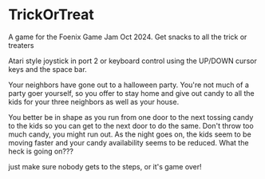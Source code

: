 # TrickOrTreat
A game for the Foenix Game Jam Oct 2024. Get snacks to all the trick or treaters

Atari style joystick in port 2 or keyboard control using the UP/DOWN cursor keys and the space bar.

Your neighbors have gone out to a halloween party. You're not much of a party goer yourself, so you offer to stay home and give out candy to all the kids for your three neighbors as well as your house.

You better be in shape as you run from one door to the next tossing candy to the kids so you can get to the next door to do the same. Don't throw too much candy, you might run out.
As the night goes on, the kids seem to be moving faster and your candy availability seems to be reduced. What the heck is going on???

just make sure nobody gets to the steps, or it's game over!

